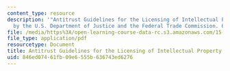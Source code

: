 ```yaml
---
content_type: resource
description: '"Antitrust Guidelines for the Licensing of Intellectual Property." Issued
  by the U.S. Department of Justice and the Federal Trade Commission. 6 April 1995.'
file: /media/https%3A/open-learning-course-data-rc.s3.amazonaws.com/15-616-innovative-businesses-and-breakthrough-technologies-the-legal-issues-fall-2004/846ed07461fb09e6555b636743ed6276_ip_guide.pdf
file_type: application/pdf
resourcetype: Document
title: Antitrust Guidelines for the Licensing of Intellectual Property
uid: 846ed074-61fb-09e6-555b-636743ed6276
---
```

